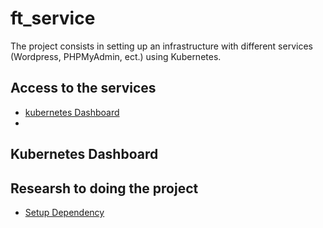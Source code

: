 # ft_service #

The project consists in setting up an infrastructure with different
services (Wordpress, PHPMyAdmin, ect.) using Kubernetes.

## Access to the services ##

 - [kubernetes Dashboard](https://)
 - [](https://)

## Kubernetes Dashboard ##



## Researsh to doing the project ##

 - [Setup Dependency](./search/Setup.md)